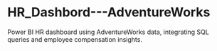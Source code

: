 # HR_Dashbord---AdventureWorks
Power BI HR dashboard using AdventureWorks data, integrating SQL queries and employee compensation insights.
